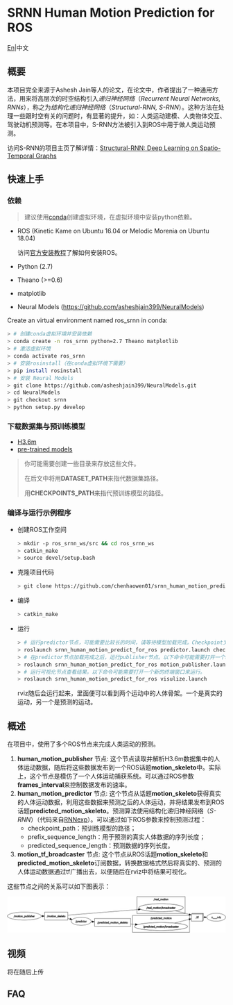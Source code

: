 # SRNN Human Motion Prediction for ROS
[En](README.md)|中文

## 概要
本项目完全来源于Ashesh Jain等人的论文，在论文中，作者提出了一种通用方法，用来将高层次的时空结构引入*递归神经网络*（*Recurrent Neural Networks, RNNs*），称之为*结构化递归神经网络*（*Structural-RNN, S-RNN*）。这种方法在处理一些跟时空有关的问题时，有显著的提升，如：人类运动建模、人类物体交互、驾驶动机预测等。在本项目中，S-RNN方法被引入到ROS中用于做人类运动预测。

访问S-RNN的项目主页了解详情：[Structural-RNN: Deep Learning on Spatio-Temporal Graphs](http://asheshjain.org/srnn)

## 快速上手
### 依赖
> 建议使用[conda](https://conda.io/docs/)创建虚拟环境，在虚拟环境中安装python依赖。

* ROS (Kinetic Kame on Ubuntu 16.04 or Melodic Morenia on Ubuntu 18.04)
  
  访问[官方安装教程](http://www.ros.org/install)了解如何安装ROS。
* Python (2.7)
* Theano (>=0.6)
* matplotlib
* Neural Models (https://github.com/asheshjain399/NeuralModels)
  
Create an virtual environment named ros_srnn in conda:
```bash
> # 创建conda虚拟环境并安装依赖
> conda create -n ros_srnn python=2.7 Theano matplotlib
> # 激活虚拟环境
> conda activate ros_srnn
> # 安装rosinstall（在conda虚拟环境下需要）
> pip install rosinstall
> # 安装 Neural Models 
> git clone https://github.com/asheshjain399/NeuralModels.git
> cd NeuralModels
> git checkout srnn
> python setup.py develop
```

### 下载数据集与预训练模型

* [H3.6m](http://www.cs.stanford.edu/people/ashesh/h3.6m.zip)
* [pre-trained models](https://drive.google.com/drive/folders/0B7lfjqylzqmMZlI3TUNUUEFQMXc)

> 你可能需要创建一些目录来存放这些文件。
> 
> 在后文中将用**DATASET_PATH**来指代数据集路径。
> 
> 用**CHECKPOINTS_PATH**来指代预训练模型的路径。

### 编译与运行示例程序
* 创建ROS工作空间
  ```bash
  > mkdir -p ros_srnn_ws/src && cd ros_srnn_ws
  > catkin_make
  > source devel/setup.bash
  ```
* 克隆项目代码
  ```bash
  > git clone https://github.com/chenhaowen01/srnn_human_motion_predict_for_ros.git src/srnn_human_motion_predict_for_ros
  ```
* 编译
  ```bash
  > catkin_make
  ```
* 运行
  ```bash
  > # 运行predictor节点，可能需要比较长的时间，请等待模型加载完成。Checkpoint文件路径也可以通过ROS参数checkpoint_path指定。
  > roslaunch srnn_human_motion_predict_for_ros predictor.launch checkpoint_path:=CHECKPOINTS_PATH/srnn_walking/checkpoint.pik
  > # 在predictor节点加载完成之后，运行publisher节点。以下命令可能需要打开一个新的终端窗口来运行。数据集路径也可以通过ROS参数motion_dataset_path指定。
  > roslaunch srnn_human_motion_predict_for_ros motion_publisher.launch motion_dataset_path:=DATASET_PATH/dataset/S7/walking_1.txt
  > # 运行可视化节点查看结果。以下命令可能需要打开一个新的终端窗口来运行。
  > roslaunch srnn_human_motion_predict_for_ros visulize.launch
  ```
  rviz随后会运行起来，里面便可以看到两个运动中的人体骨架。一个是真实的运动，另一个是预测的运动。

## 概述
在项目中，使用了多个ROS节点来完成人类运动的预测。
1. **human_motion_publisher** 节点:
   这个节点读取并解析H3.6m数据集中的人体运动数据，随后将这些数据发布到一个ROS话题**motion_skeleto**中。实际上，这个节点是模仿了一个人体运动捕获系统。可以通过ROS参数**frames_interval**来控制数据发布的速率。
2. **human_motion_predictor** 节点:
   这个节点从话题**motion_skeleto**获得真实的人体运动数据，利用这些数据来预测之后的人体运动，并将结果发布到ROS话题**predicted_motion_skeleto**。预测算法使用结构化递归神经网络（*S-RNN*）（代码来自[RNNexp](https://github.com/asheshjain399/RNNexp)）。可以通过如下ROS参数来控制预测过程：
   * checkpoint_path：预训练模型的路径；
   * prefix_sequence_length：用于预测的真实人体数据的序列长度；
   * predicted_sequence_length：预测数据的序列长度。
3. **motion_tf_broadcaster** 节点:
   这个节点从ROS话题**motion_skeleto**和**predicted_motion_skeleto**订阅数据，转换数据格式然后将真实的、预测的人体运动数据通过tf广播出去，以便随后在rviz中将结果可视化。

这些节点之间的关系可以如下图表示：

![ROS graph](images/rosgraph.png)

## 视频
将在随后上传
## FAQ